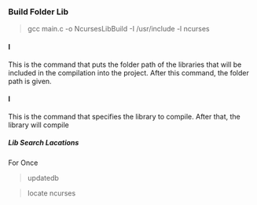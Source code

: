 ### Build Folder Lib

 >gcc main.c -o NcursesLibBuild -I /usr/include -l ncurses


#### **I**
This is the command that puts the folder path of the libraries that will be included in the compilation into the project. After this command, the folder path is given.

#### **l**
This is the command that specifies the library to compile. After that, the library will compile

##### Lib Search Lacations
For Once
>updatedb 

>locate ncurses
